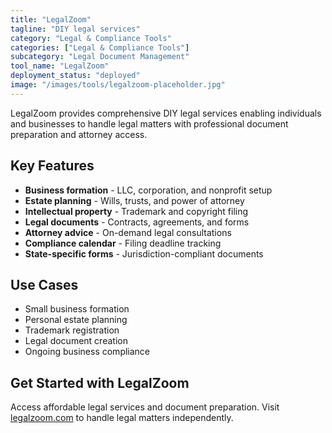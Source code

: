 ```yaml
---
title: "LegalZoom"
tagline: "DIY legal services"
category: "Legal & Compliance Tools"
categories: ["Legal & Compliance Tools"]
subcategory: "Legal Document Management"
tool_name: "LegalZoom"
deployment_status: "deployed"
image: "/images/tools/legalzoom-placeholder.jpg"
---
```

LegalZoom provides comprehensive DIY legal services enabling individuals and businesses to handle legal matters with professional document preparation and attorney access.

## Key Features

- **Business formation** - LLC, corporation, and nonprofit setup
- **Estate planning** - Wills, trusts, and power of attorney
- **Intellectual property** - Trademark and copyright filing
- **Legal documents** - Contracts, agreements, and forms
- **Attorney advice** - On-demand legal consultations
- **Compliance calendar** - Filing deadline tracking
- **State-specific forms** - Jurisdiction-compliant documents

## Use Cases

- Small business formation
- Personal estate planning
- Trademark registration
- Legal document creation
- Ongoing business compliance

## Get Started with LegalZoom

Access affordable legal services and document preparation. Visit [legalzoom.com](https://www.legalzoom.com) to handle legal matters independently.

